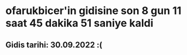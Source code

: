 # ofarukbicer'in gidisine son 8 gun 11 saat 45 dakika 51 saniye kaldi

## Gidis tarihi: 30.09.2022 :(